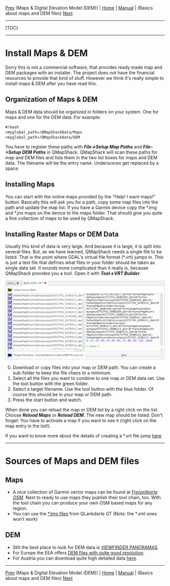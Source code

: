 [Prev](DocInstallMapDem) (Maps & Digital Elevation Model (DEM)) | [Home](Home) | [Manual](DocMain) | (Basics about maps and DEM files) [Next](DocBasicsMapDem)
- - -

[TOC]

---
# Install Maps & DEM

Sorry this is not a commercial software, that provides ready made map and DEM packages with an installer. The project does not have the financial resources to provide that kind of stuff. However we think it's really simple to install maps & DEM after you have read this.

## Organization of Maps & DEM

Maps & DEM data should be organized in folders on your system. One for maps and one for the DEM data. For example:

```
#!bash
<myglobal_path>/QMapShackData/Maps
<myglobal_path>/QMapShackData/DEM
```
You have to register these paths with ***File->Setup Map Paths*** and ***File->Setup DEM Paths*** in QMapShack. QMapShack will scan these paths for map and DEM files and lists them in the two list boxes for maps and DEM data. The filename will be the entry name. Underscores get replaced by a space.

## Installing Maps

You can start with the online maps provided by the "Help! I want maps!" button. Basically this will ask you for a path, copy some map files into the path and update the map list. If you have a Garmin device copy the \*.img and \*.jnx maps on the device to the maps folder. That should give you quite a fine collection of maps to be used by QMapShack.

## Installing Raster Maps or DEM Data

Usually this kind of data is very large. And because it is large, it is split into several files. But, as we have learned, QMapShack needs a single file to be listed. That is the point where GDAL's virtual file format (\*.vrt) jumps in. This is just a text file that defines what files in your folder should be taken as single data set. It sounds more complicated than it really is, because QMapShack provides you a tool. Open it with ***Tool->VRT Builder***.

![Alt text](images/DocBasicsMapDem/qmapshack1.png)

0. Download or copy files into your map or DEM path. You can create a sub-folder to keep the file chaos to a minimum. 
1. Select all the files you want to combine to one map or DEM data set. Use the tool button with the green folder.
2. Select a target filename. Use the tool button with the blue folder. Of course this should be in your map or DEM path.
3. Press the start button and watch.

When done you can reload the map or DEM list by a right click on the list. Choose ***Reload Maps*** or ***Reload DEM***. The new map should be listed. Don't forget: You have to activate a map if you want to see it (right click on the map entry in the list!).

If you want to know more about the details of creating a \*.vrt file jump [here](DocBasicsMapDem#gdal-vrt-maps)

---
# Sources of Maps and DEM files

## Maps
* A nice collection of Garmin vector maps can be found at [_Freizeitkarte OSM_](http://www.freizeitkarte-osm.de/). Next to ready to use maps they publish their tool chain, too. With the tool chain you can produce your own OSM based maps for any region. 
* You can use the [\*.tms files](https://sourceforge.net/projects/qlandkartegt/files/WMS%20Maps/) from QLankdarte GT (Note: the \*.xml ones won't work)

## DEM
* Still the best place to look for DEM data is [VIEWFINDER PANORAMAS](http://www.viewfinderpanoramas.org/). 
* For Europe the EEA offers [DEM files with quite good resolution](http://www.eea.europa.eu/data-and-maps/data/eu-dem). 
* For Austria you can download quite high detailed data [here](https://www.data.gv.at/katalog/dataset/d88a1246-9684-480b-a480-ff63286b35b7).

- - -
[Prev](DocInstallMapDem) (Maps & Digital Elevation Model (DEM)) | [Home](Home) | [Manual](DocMain) | (Basics about maps and DEM files) [Next](DocBasicsMapDem)
